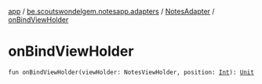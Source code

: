 [app](../../index.md) / [be.scoutswondelgem.notesapp.adapters](../index.md) / [NotesAdapter](index.md) / [onBindViewHolder](./on-bind-view-holder.md)

# onBindViewHolder

`fun onBindViewHolder(viewHolder: NotesViewHolder, position: `[`Int`](https://kotlinlang.org/api/latest/jvm/stdlib/kotlin/-int/index.html)`): `[`Unit`](https://kotlinlang.org/api/latest/jvm/stdlib/kotlin/-unit/index.html)
